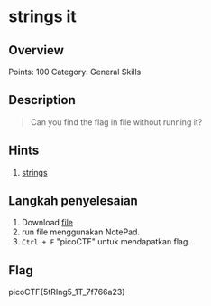# strings it

## Overview

Points: 100
Category: General Skills

## Description

> Can you find the flag in file without running it?

## Hints

1. [strings](https://linux.die.net/man/1/strings)

## Langkah penyelesaian

1. Download [file](https://jupiter.challenges.picoctf.org/static/fae9ac5267cd6e44124e559b901df177/strings)
2. run file menggunakan NotePad.
3. `Ctrl + F` "picoCTF" untuk mendapatkan flag.



## Flag

picoCTF{5tRIng5_1T_7f766a23}
